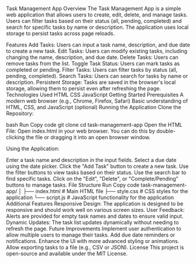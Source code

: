 Task Management App
Overview
The Task Management App is a simple web application that allows users to create, edit, delete, and manage tasks. Users can filter tasks based on their status (all, pending, completed) and search for specific tasks by name or description. The application uses local storage to persist tasks across page reloads.

Features
Add Tasks: Users can input a task name, description, and due date to create a new task.
Edit Tasks: Users can modify existing tasks, including changing the name, description, and due date.
Delete Tasks: Users can remove tasks from the list.
Toggle Task Status: Users can mark tasks as completed or pending.
Filter Tasks: Users can filter tasks by status (all, pending, completed).
Search Tasks: Users can search for tasks by name or description.
Persistent Storage: Tasks are saved in the browser's local storage, allowing them to persist even after refreshing the page.
Technologies Used
HTML
CSS
JavaScript
Getting Started
Prerequisites
A modern web browser (e.g., Chrome, Firefox, Safari)
Basic understanding of HTML, CSS, and JavaScript (optional)
Running the Application
Clone the Repository:

bash
Run
Copy code
git clone <repository-url>
cd task-management-app
Open the HTML File: Open index.html in your web browser. You can do this by double-clicking the file or dragging it into an open browser window.

Using the Application:

Enter a task name and description in the input fields.
Select a due date using the date picker.
Click the "Add Task" button to create a new task.
Use the filter buttons to view tasks based on their status.
Use the search bar to find specific tasks.
Click on the "Edit", "Delete", or "Complete/Pending" buttons to manage tasks.
File Structure
Run
Copy code
task-management-app/
│
├── index.html        # Main HTML file
├── style.css         # CSS styles for the application
└── script.js         # JavaScript functionality for the application
Additional Features
Responsive Design: The application is designed to be responsive and should work well on various screen sizes.
User Feedback: Alerts are provided for empty task names and dates to ensure valid input.
Dynamic Updates: The task list updates dynamically without needing to refresh the page.
Future Improvements
Implement user authentication to allow multiple users to manage their tasks.
Add due date reminders or notifications.
Enhance the UI with more advanced styling or animations.
Allow exporting tasks to a file (e.g., CSV or JSON).
License
This project is open-source and available under the MIT License.
